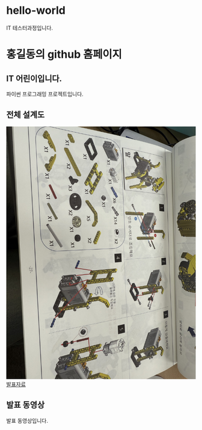 # hello-world
IT 테스터과정입니다.
# 홍길동의 github 홈페이지
## IT 어린이입니다.
 파이썬 프로그래밍 프로젝트입니다. 
## 전체 설계도
<img src="KakaoTalk_20250910_113004626.jpg"/><br>
[발표자료](/ch1_Github.pptx)<br>
## 발표 동영상
발표 동영상입니다.
<iframe width="535" height="296“ src="https://www.youtube.com/live/QbFxu9vf8Yk?si=7bPQIdKGwfYSP-g0" frameborder="0"></iframe>
